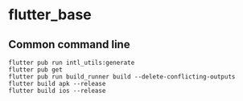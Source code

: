 # flutter_base


## Common command line
```
flutter pub run intl_utils:generate
flutter pub get
flutter pub run build_runner build --delete-conflicting-outputs
flutter build apk --release
flutter build ios --release
```

